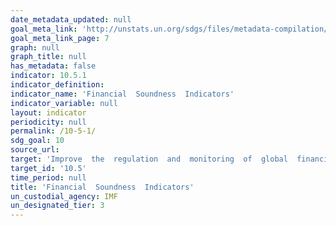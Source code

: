 ```yaml
---
date_metadata_updated: null
goal_meta_link: 'http://unstats.un.org/sdgs/files/metadata-compilation/Metadata-Goal-10.pdf'
goal_meta_link_page: 7
graph: null
graph_title: null
has_metadata: false
indicator: 10.5.1
indicator_definition: 
indicator_name: 'Financial  Soundness  Indicators'
indicator_variable: null
layout: indicator
periodicity: null
permalink: /10-5-1/
sdg_goal: 10
source_url: 
target: 'Improve  the  regulation  and  monitoring  of  global  financial  markets  and  institutions  and  strengthen  the  implementation  of  such  regulations.'
target_id: '10.5'
time_period: null
title: 'Financial  Soundness  Indicators'
un_custodial_agency: IMF
un_designated_tier: 3
---
```

